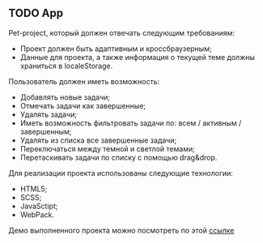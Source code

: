 ## TODO App

Pet-project, который должен отвечать следующим требованиям:

- Проект должен быть адаптивным и кроссбраузерным;
- Данные для проекта, а также информация о текущей теме должны храниться в localeStorage.

Пользователь должен иметь возможность:

- Добавлять новые задачи;
- Отмечать задачи как завершенные;
- Удалять задачи;
- Иметь возможность фильтровать задачи по: всем / активным / завершенным;
- Удалять из списка все завершенные задачи;
- Переключаться между темной и светлой темами;
- Перетаскивать задачи по списку с помощью drag&drop.

Для реализации проекта использованы следующие технологии:

- HTML5;
- SCSS;
- JavaSctipt;
- WebPack.

Демо выполненного проекта можно посмотреть по этой [ссылке]()
